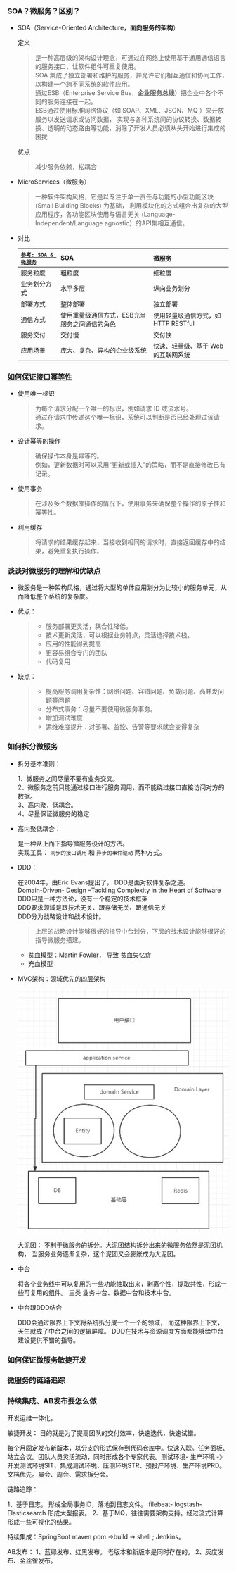 ### **SOA**？微服务？区别？

- SOA（Service-Oriented Architecture，**面向服务的架构**）

  定义

  > 是一种高层级的架构设计理念，可通过在网络上使用基于通用通信语言的服务接口，让软件组件可重复使用。  
  > SOA 集成了独立部署和维护的服务，并允许它们相互通信和协同工作，以构建一个跨不同系统的软件应用。  
  > 通过ESB（Enterprise Service Bus，**企业服务总线**）把企业中各个不同的服务连接在一起。  
  > ESB通过使用标准网络协议（如 SOAP、XML、JSON、MQ ）来开放服务以发送请求或访问数据，
  > 实现与各种系统间的协议转换、数据转换、透明的动态路由等功能，消除了开发人员必须从头开始进行集成的困扰

  优点

  > 减少服务依赖，松耦合

- MicroServices（微服务）

  > 一种软件架构风格，它是以专注于单一责任与功能的小型功能区块 (Small Building Blocks) 为基础，
  > 利用模块化的方式组合出复杂的大型应用程序，各功能区块使用与语言无关 (Language-Independent/Language agnostic）的API集相互通信。

- 对比

  | [`参考: SOA & 微服务`](https://cloud.tencent.com/developer/article/1985737) | SOA                                           | 微服务                              |
  | :----------------------------------------------------------- | :-------------------------------------------- | ----------------------------------- |
  | 服务粒度                                                     | 粗粒度                                        | 细粒度                              |
  | 业务划分方式                                                 | 水平多层                                      | 纵向业务划分                        |
  | 部署方式                                                     | 整体部署                                      | 独立部署                            |
  | 通信方式                                                     | 使用重量级通信方式，ESB充当服务之间通信的角色 | 使用轻量级通信方式，如HTTP RESTful  |
  | 服务交付                                                     | 交付慢                                        | 交付快                              |
  | 应用场景                                                     | 庞大、复杂、异构的企业级系统                  | 快速、轻量级、基于 Web 的互联网系统 |



### [如何保证接口幂等性](https://developer.aliyun.com/article/1588259)

- 使用唯一标识

  > 为每个请求分配一个唯一的标识，例如请求 ID 或流水号。  
  > 通过在请求中传递这个唯一标识，系统可以判断是否已经处理过该请求。

- 设计幂等的操作

  > 确保操作本身是幂等的。  
  > 例如，更新数据时可以采用"更新或插入"的策略，而不是直接修改已有记录。

- 使用事务

  > 在涉及多个数据库操作的情况下，使用事务来确保整个操作的原子性和幂等性。

- 利用缓存

  > 将请求的结果缓存起来，当接收到相同的请求时，直接返回缓存中的结果，避免重复执行操作。




### 谈谈对微服务的理解和优缺点

- 微服务是一种架构风格，通过将大型的单体应用划分为比较小的服务单元，从而降低整个系统的复杂度。

- 优点：

  > - 服务部署更灵活，耦合性降低。
  > - 技术更新灵活，可以根据业务特点，灵活选择技术栈。
  > - 应用的性能得到提高
  > - 更容易组合专门的团队
  > - 代码复用

- 缺点：

  > - 提高服务调用复杂性：网络问题、容错问题、负载问题、高并发问题等问题
  > - 分布式事务：尽量不要使用微服务事务。
  > - 增加测试难度
  > - 运维难度提升：对部署、监控、告警等要求就会变得复杂

### 如何拆分微服务

- 拆分基本准则：  

  1、微服务之间尽量不要有业务交叉。  
  2、微服务之前只能通过接口进行服务调用，而不能绕过接口直接访问对方的数据。  
  3、高内聚，低耦合。  
  4、尽量保证微服务的稳定 

- 高内聚低耦合：

  是一种从上而下指导微服务设计的方法。  
  实现工具： `同步的接口调用` 和 `异步的事件驱动` 两种方式。

- DDD： 

  在2004年，由Eric Evans提出了， DDD是面对软件复杂之道。  
  Domain-Driven- Design –Tackling Complexity in the Heart of Software   
  DDD只是一种方法论，没有一个稳定的技术框架  
  DDD要求领域是跟技术无关、跟存储无关、跟通信无关  
  DDD分为战略设计和战术设计。  

  > 上层的战略设计能够很好的指导中台划分，下层的战术设计能够很好的指导微服务搭建。

  - 贫血模型：Martin Fowler， 导致 贫血失忆症
  - 充血模型

- MVC架构：领域优先的四层架构

  <img src="../pictures/microservice/ddd.png"/>

  大泥团： 不利于微服务的拆分。大泥团结构拆分出来的微服务依然是泥团机构，
  当服务业务逐渐复杂，这个泥团又会膨胀成为大泥团。

- 中台

  将各个业务线中可以复用的一些功能抽取出来，剥离个性，提取共性，形成一些可复用的组件。
  三类 业务中台、数据中台和技术中台。 

- 中台跟DDD结合

  DDD会通过限界上下文将系统拆分成一个一个的领域， 而这种限界上下文，天生就成了中台之间的逻辑屏障。
  DDD在技术与资源调度方面都能够给中台建设提供不错的指导。

### 如何保证微服务敏捷开发

### 微服务的链路追踪

### 持续集成、AB发布要怎么做

开发运维一体化。

敏捷开发： 目的就是为了提高团队的交付效率，快速迭代，快速试错。

每个月固定发布新版本，以分支的形式保存到代码仓库中。快速入职。任务面板、站立会议。团队人员灵活流动，同时形成各个专家代表。测试环境- 生产环境 -》 开发测试环境SIT、集成测试环境、压测环境STR、预投产环境、生产环境PRD。文档优先。晨会、周会、需求拆分会。

链路追踪：

1、基于日志。 形成全局事务ID，落地到日志文件。 filebeat- logstash-Elasticsearch 形成大型报表。
2、基于MQ，往往需要架构支持。经过流式计算形成一些可视化的结果。

持续集成：SpringBoot  maven pom ->build -> shell ; Jenkins。

AB发布：
1、蓝绿发布、红黑发布。 老版本和新版本是同时存在的。
2、灰度发布、金丝雀发布。



















